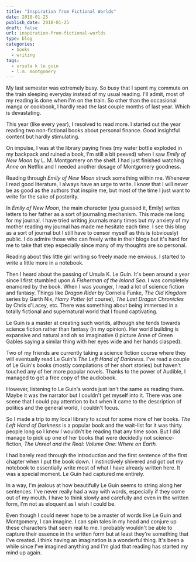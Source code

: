 ```yaml
---
title: "Inspiration from Fictional Worlds"
date: 2018-01-25
publish_date: 2018-01-25
draft: false
url: inspiration-from-fictional-worlds
type: blog
categories:
  - books
  - writing
tags:
  - ursula k le guin
  - l.m. montgomery
---
```


My last semester was extremely busy. So busy that I spent my commute on the train sleeping everyday instead of my usual reading. I'll admit, most of my reading is done when I'm on the train. So other than the occasional manga or cookbook, I hardly read the last couple months of last year. Which is devastating.

This year (like every year), I resolved to read more. I started out the year reading two non-fictional books about personal finance. Good insightful content but hardly stimulating.

On impulse, I was at the library paying fines (my water bottle exploded in my backpack and ruined a book, I'm still a bit peeved) when I saw *Emily of New Moon* by L. M. Montgomery on the shelf. I had just finished watching *Anne* on Netflix and I needed another dosage of Montgomery goodness.

Reading through *Emily of New Moon* struck something within me. Whenever I read good literature, I always have an urge to write. I know that I will never be as good as the authors that inspire me, but most of the time I just want to write for the sake of posterity.

In *Emily of New Moon*, the main character (you guessed it, Emily) writes letters to her father as a sort of journaling mechanism. This made me long for my journal. I have tried writing journals many times but my anxiety of my mother reading my journal has made me hesitate each time. I see this blog as a sort of journal but I still have to censor myself as this is (obviously) public. I do admire those who can freely write in their blogs but it's hard for me to take that step especially since many of my thoughts are so personal.

Reading about this little girl writing so freely made me envious. I started to write a little more in a notebook.

Then I heard about the passing of Ursula K. Le Guin. It's been around a year since I first stumbled upon *A Fisherman of the Inland Sea.* I was completely enamored by the book. When I was younger, I read a lot of science fiction and fantasy. Things like *Dragon Rider* by Cornelia Funke, *The Old Kingdom* series by Garth Nix, *Harry Potter* (of course), *The Last Dragon Chronicles* by Chris d'Lacey, etc. There was something about being immersed in a totally fictional and supernatural world that I found captivating.

Le Guin is a master at creating such worlds, although she tends towards science fiction rather than fantasy (in my opinion). Her world building is expansive and natural and oh so imaginative (I picture Anne of Green Gables saying a similar thing with her eyes wide and her hands clasped).

Two of my friends are currently taking a science fiction course where they will eventually read Le Guin's *The Left Hand of Darkness.* I've read a couple of Le Guin's books (mostly compilations of her short stories) but haven't touched any of her more popular novels. Thanks to the power of Audible, I managed to get a free copy of the audiobook.

However, listening to Le Guin's words just isn't the same as reading them. Maybe it was the narrator but I couldn't get myself into it. There was one scene that I could pay attention to but when it came to the description of politics and the general world, I couldn't focus.

So I made a trip to my local library to scout for some more of her books. *The Left Hand of Darkness* is a popular book and the wait-list for it was thirty people long so I knew I wouldn't be reading that any time soon. But I did manage to pick up one of her books that were decidedly not science-fiction, *The Unreal and the Real: Volume One: Where on Earth.*

I had barely read through the introduction and the first sentence of the first chapter when I put the book down. I instinctively shivered and got out my notebook to essentially write most of what I have already written here. It was a special moment. Le Guin had captured me entirely.

In a way, I'm jealous at how beautifully Le Guin seems to string along her sentences. I've never really had a way with words, especially if they come out of my mouth. I have to think slowly and carefully and even in the written form, I'm not as eloquent as I wish I could be.

Even though I could never hope to be a master of words like Le Guin and Montgomery, I can imagine. I can spin tales in my head and conjure up these characters that seem real to me. I probably wouldn't be able to capture their essence in the written form but at least they're something that I've created. I think having an imagination is a wonderful thing. It's been a while since I've imagined anything and I'm glad that reading has started my mind up again.